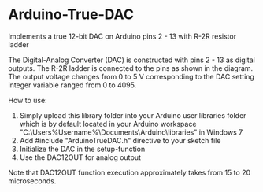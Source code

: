 # Arduino-True-DAC
Implements a true 12-bit DAC on Arduino pins 2 - 13 with R-2R resistor ladder

The Digital-Analog Converter (DAC) is constructed with pins 2 - 13 as digital outputs.
The R-2R ladder is connected to the pins as shown in the diagram.
The output voltage changes from 0 to 5 V corresponding to the DAC setting integer variable ranged from 0 to 4095.

How to use:

1) Simply upload this library folder into your Arduino user libraries folder which is by default located in your Arduino workspace "C:\Users\%Username%\Documents\Arduino\libraries\" in Windows 7
2) Add #include "ArduinoTrueDAC.h" directive to your sketch file
3) Initialize the DAC in the setup-function
4) Use the DAC12OUT for analog output

Note that DAC12OUT function execution approximately takes from 15 to 20 microseconds.
